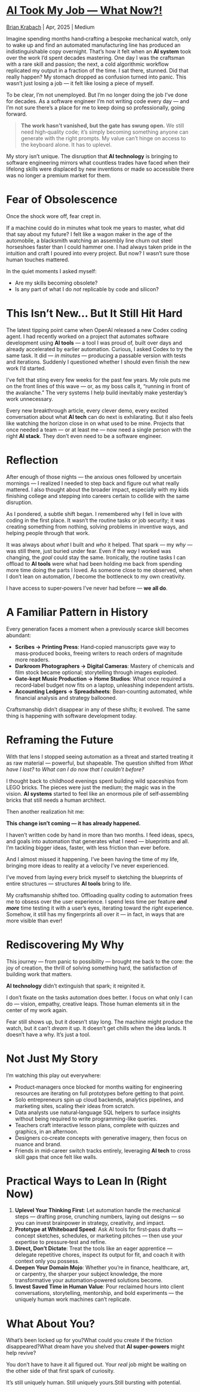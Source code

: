# [AI Took My Job — What Now?!](https://medium.com/@paradox921/ai-took-my-job-what-now-d08132c8f1ad)

[Brian Krabach](https://medium.com/@paradox921) | Apr, 2025 | Medium

Imagine spending months hand‑crafting a bespoke mechanical watch, only to wake up and find an automated manufacturing line has produced an indistinguishable copy overnight. That’s how it felt when an **AI system** took over the work I’d spent decades mastering. One day I was the craftsman with a rare skill and passion; the next, a cold algorithmic workflow replicated my output in a fraction of the time. I sat there, stunned. Did that really happen? My stomach dropped as confusion turned into panic. This wasn’t just losing a job — it felt like losing a piece of myself.

To be clear, I’m not unemployed. But I’m no longer doing the job I’ve done for decades. As a software engineer I’m not writing code every day — and I’m not sure there’s a place for me to keep doing so professionally, going forward.

> **The work hasn’t vanished, but the gate has swung open.** We still need high‑quality code; it’s simply becoming something anyone can generate with the right prompts. My value can’t hinge on access to the keyboard alone. It has to uplevel.

My story isn’t unique. The disruption that **AI technology** is bringing to software engineering mirrors what countless trades have faced when their lifelong skills were displaced by new inventions or made so accessible there was no longer a premium market for them.

# Fear of Obsolescence

Once the shock wore off, fear crept in.

If a machine could do in minutes what took me years to master, what did that say about my future? I felt like a wagon maker in the age of the automobile, a blacksmith watching an assembly line churn out steel horseshoes faster than I could hammer one. I had always taken pride in the intuition and craft I poured into every project. But now? I wasn’t sure those human touches mattered.

In the quiet moments I asked myself:

- Are my skills becoming obsolete?
- Is any part of what I do *not* replicable by code and silicon?

# This Isn’t New… But It Still Hit Hard

The latest tipping point came when OpenAI released a new Codex coding agent. I had recently worked on a project that automates software development using **AI tools** — a tool I was proud of, built over days and already accelerated by earlier automation. Curious, I asked Codex to try the same task. It did — *in minutes* — producing a passable version with tests and iterations. Suddenly I questioned whether I should even finish the new work I’d started.

I’ve felt that sting every few weeks for the past few years. My role puts me on the front lines of this wave — or, as my boss calls it, “running in front of the avalanche.” The very systems I help build inevitably make yesterday’s work unnecessary.

Every new breakthrough article, every clever demo, every excited conversation about what **AI tech** can do next is exhilarating. But it also feels like watching the horizon close in on what used to be mine. Projects that once needed a team — or at least me — now need a single person with the right **AI stack**. They don’t even need to be a software engineer.

# Reflection

After enough of those nights — the anxious ones followed by uncertain mornings — I realized I needed to step back and figure out what really mattered. I also thought about the broader impact, especially with my kids finishing college and stepping into careers certain to collide with the same disruption.

As I pondered, a subtle shift began. I remembered why I fell in love with coding in the first place. It wasn’t the routine tasks or job security; it was creating something from nothing, solving problems in inventive ways, and helping people through that work.

It was always about *what* I built and *who* it helped. That spark — my *why* — was still there, just buried under fear. Even if the *way* I worked was changing, the *goal* could stay the same. Ironically, the routine tasks I can offload to **AI tools** were what had been holding me back from spending more time doing the parts I loved. As someone close to me observed, when I don’t lean on automation, *I* become the bottleneck to my own creativity.

I have access to super‑powers I’ve never had before — **we all do**.

# A Familiar Pattern in History

Every generation faces a moment when a previously scarce skill becomes abundant:

- **Scribes → Printing Press**: Hand‑copied manuscripts gave way to mass‑produced books, freeing writers to reach orders of magnitude more readers.
- **Darkroom Photographers → Digital Cameras**: Mastery of chemicals and film stock became optional; storytelling through images exploded.
- **Gate‑kept Music Production → Home Studios**: What once required a record‑label budget now fits on a laptop, unleashing independent artists.
- **Accounting Ledgers → Spreadsheets**: Bean‑counting automated, while financial analysis and strategy ballooned.

Craftsmanship didn’t disappear in any of these shifts; it evolved. The same thing is happening with software development today.

# Reframing the Future

With that lens I stopped seeing automation as a threat and started treating it as raw material — powerful, but shapeable. The question shifted from *What have I lost?* to *What can I do now that I couldn’t before?*

I thought back to childhood evenings spent building wild spaceships from LEGO bricks. The pieces were just the medium; the magic was in the vision. **AI systems** started to feel like an enormous pile of self‑assembling bricks that still needs a human architect.

Then another realization hit me:

**This change isn’t coming — it has already happened.**

I haven’t written code by hand in more than two months. I feed ideas, specs, and goals into automation that generates what I need — blueprints and all. I’m tackling bigger ideas, faster, with less friction than ever before.

And I almost missed it happening. I’ve been having the time of my life, bringing more ideas to reality at a velocity I’ve never experienced.

I’ve moved from laying every brick myself to sketching the blueprints of entire structures — structures **AI tools** bring to life.

My craftsmanship shifted too. Offloading quality coding to automation frees me to obsess over the user experience. I spend less time per feature **_and more_** time testing it with a user’s eyes, iterating toward the *right* experience. Somehow, it still has my fingerprints all over it — in fact, in ways that are more visible than ever!

# Rediscovering My Why

This journey — from panic to possibility — brought me back to the core: the joy of creation, the thrill of solving something hard, the satisfaction of building work that matters.

**AI technology** didn’t extinguish that spark; it reignited it.

I don’t fixate on the tasks automation does better. I focus on what only I can do — vision, empathy, creative leaps. Those human elements sit in the center of my work again.

Fear still shows up, but it doesn’t stay long. The machine might produce the watch, but it can’t *dream* it up. It doesn’t get chills when the idea lands. It doesn’t have a why. It’s just a tool.

# Not Just My Story

I’m watching this play out everywhere:

- Product‑managers once blocked for months waiting for engineering resources are iterating on full prototypes before getting to that point.
- Solo entrepreneurs spin up cloud backends, analytics pipelines, and marketing sites, scaling their ideas from scratch.
- Data analysts use natural‑language SQL helpers to surface insights without being required to write programming-like queries.
- Teachers craft interactive lesson plans, complete with quizzes and graphics, in an afternoon.
- Designers co‑create concepts with generative imagery, then focus on nuance and brand.
- Friends in mid‑career switch tracks entirely, leveraging **AI tech** to cross skill gaps that once felt like walls.

# Practical Ways to Lean In (Right Now)

1.  **Uplevel Your Thinking First**: Let automation handle the mechanical steps — drafting prose, crunching numbers, laying out designs — so you can invest brainpower in strategy, creativity, and impact.
2.  **Prototype at Whiteboard Speed**: Ask AI tools for first‑pass drafts — concept sketches, schedules, or marketing pitches — then use your expertise to pressure‑test and refine.
3.  **Direct, Don’t Dictate**: Treat the tools like an eager apprentice — delegate repetitive chores, inspect its output for fit, and coach it with context only you possess.
4.  **Deepen Your Domain Mojo**: Whether you’re in finance, healthcare, art, or carpentry, the sharper your subject knowledge, the more transformative your automation‑powered solutions become.
5.  **Invest Saved Time in Human Value**: Pour reclaimed hours into client conversations, storytelling, mentorship, and bold experiments — the uniquely human work machines can’t replicate.

# What About You?

What’s been locked up for you?What could you create if the friction disappeared?What dream have you shelved that **AI super‑powers** might help revive?

You don’t have to have it all figured out. Your *real* job might be waiting on the other side of that first spark of curiosity.

It’s still uniquely human. Still uniquely yours.Still bursting with potential.
